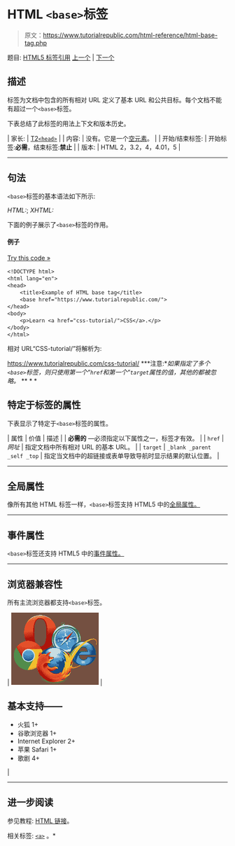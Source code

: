 # HTML `<base>`标签

> 原文：<https://www.tutorialrepublic.com/html-reference/html-base-tag.php>

题目: [HTML5 标签引用](html5-tags.php) [上一个](html-b-tag.php) | [下一个](html-basefont-tag.php)

## 描述

标签为文档中包含的所有相对 URL 定义了基本 URL 和公共目标。每个文档不能有超过一个`<base>`标签。

下表总结了此标签的用法上下文和版本历史。

| 家长: | [T2`<head>`](html-head-tag.php) |
| 内容: | 没有。它是一个[空元素](../html-tutorial/html-elements.php#empty-elements)。 |
| 开始/结束标签: | 开始标签:**必需**，结束标签:**禁止** |
| 版本: | HTML 2，3.2，4，4.01，5 |

* * *

## 句法

`<base>`标签的基本语法如下所示:

*HTML:*<base href="*URL*">; *XHTML:*<base href="*URL*" />

下面的例子展示了`<base>`标签的作用。

#### 例子

[Try this code »](../codelab.php?topic=html&file=base-tag "Try this code using online Editor")

```
<!DOCTYPE html>
<html lang="en">
<head>
    <title>Example of HTML base tag</title>
    <base href="https://www.tutorialrepublic.com/">
</head>
<body>
    <p>Learn <a href="css-tutorial/">CSS</a>.</p>
</body>
</html>
```

相对 URL“CSS-tutorial/”将解析为:

https://www.tutorialrepublic.com/css-tutorial/ ***注意:**如果指定了多个`<base>`标签，则只使用第一个“`href`和第一个“`target`属性的值，其他的都被忽略。*  ** * *

## 特定于标签的属性

下表显示了特定于`<base>`标签的属性。

| 属性 | 价值 | 描述 |
| **必需的** —必须指定以下属性之一，标签才有效。 |
| `href` | *网址* | 指定文档中所有相对 URL 的基本 URL。 |
| `target` | `_blank
_parent
_self
_top` | 指定当文档中的超链接或表单导致导航时显示结果的默认位置。 |

* * *

## 全局属性

像所有其他 HTML 标签一样，`<base>`标签支持 HTML5 中的[全局属性。](html5-global-attributes.php)

* * *

## 事件属性

`<base>`标签还支持 HTML5 中的[事件属性。](html5-event-attributes.php)

* * *

## 浏览器兼容性

所有主流浏览器都支持`<base>`标签。

| ![Browsers Icon](img/e9331123c77668c1832e541c2fca1002.png) | 

## 基本支持——

*   火狐 1+
*   谷歌浏览器 1+
*   Internet Explorer 2+
*   苹果 Safari 1+
*   歌剧 4+

 |

* * *

## 进一步阅读

参见教程: [HTML 链接](../html-tutorial/html-links.php)。

相关标签: [`<a>`](html-a-tag.php) 。*
